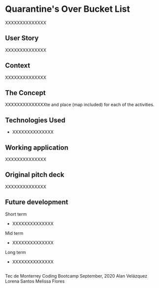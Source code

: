 # Quarantine's Over Bucket List

XXXXXXXXXXXXXX

## User Story

XXXXXXXXXXXXXX

## Context 

XXXXXXXXXXXXXX

## The Concept

XXXXXXXXXXXXXXte and place (map included) for each of the activities.

## Technologies Used

* XXXXXXXXXXXXXX

## Working application

XXXXXXXXXXXXXX

## Original pitch deck

XXXXXXXXXXXXXX

## Future development

Short term
* XXXXXXXXXXXXXX

Mid term
* XXXXXXXXXXXXXX

Long term
* XXXXXXXXXXXXXX

## 
Tec de Monterrey Coding Bootcamp
September, 2020
Alan Velázquez
Lorena Santos
Melissa Flores
